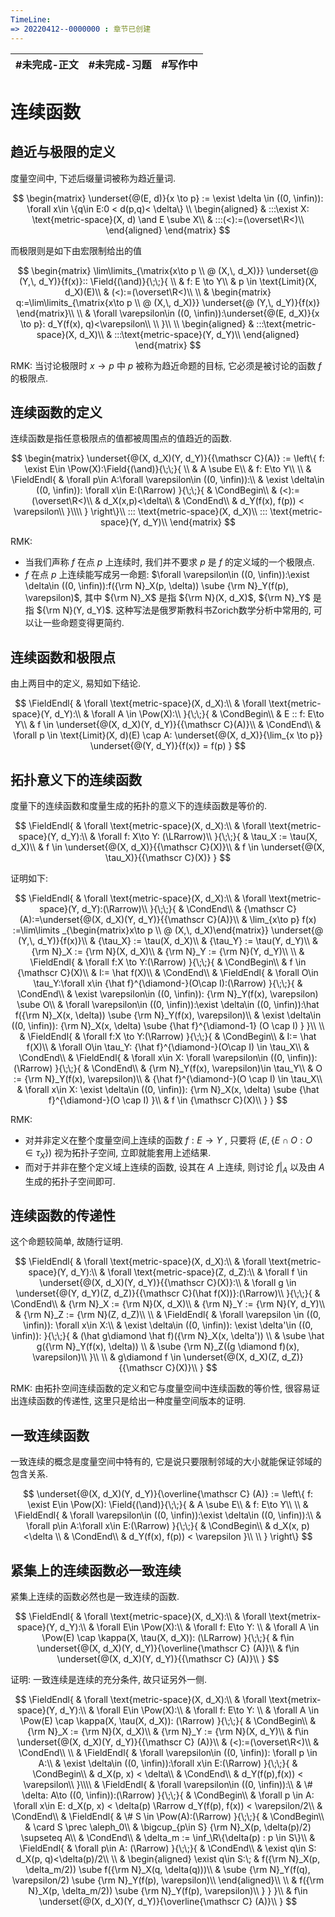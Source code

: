 ```yaml
---
TimeLine: 
=> 20220412--0000000 : 章节已创建
---
```

| #未完成-正文 | #未完成-习题 | #写作中 | 
| ------------ | ------------ | ------- |

# 连续函数

## 趋近与极限的定义

度量空间中, 下述后缀量词被称为趋近量词. 

$$
\begin{matrix}
\underset{@(E, d)}{x \to p} := \exist \delta \in ((0, \infin)): \forall x\in \{q\in E:0 < d(p,q)< \delta\} \\
\begin{aligned}
    & :::\exist X: \text{metric-space}(X, d) \and E \sube X\\
    & :::(<):=(\overset\R<)\\
\end{aligned}
\end{matrix}
$$

而极限则是如下由宏限制给出的值

$$
\begin{matrix}
\lim\limits_{\matrix{x\to p \\ @ (X,\, d_X)}} \underset{@ (Y,\, d_Y)}{f(x)}::
\Field{(\and)}{\;\;}{
    \\
    & f: E \to Y\\
    & p \in \text{Limit}(X, d_X)(E)\\
    & (<):=(\overset\R<)\\
    \\
    & \begin{matrix}
        q:=\lim\limits_{\matrix{x\to p \\ @ (X,\, d_X)}} \underset{@ (Y,\, d_Y)}{f(x)}
    \end{matrix}\\
    \\
    & \forall \varepsilon\in ((0, \infin)):\underset{@(E, d_X)}{x \to p}: d_Y(f(x), q)<\varepsilon\\
    \\
}\\
\\
\begin{aligned}
    & :::\text{metric-space}(X, d_X)\\
    & :::\text{metric-space}(Y, d_Y)\\
\end{aligned}
\end{matrix}
$$

RMK: 当讨论极限时 $x \to p$ 中 $p$ 被称为趋近命题的目标, 它必须是被讨论的函数 $f$ 的极限点. 

## 连续函数的定义

连续函数是指任意极限点的值都被周围点的值趋近的函数. 

$$
\begin{matrix}
\underset{@(X, d_X)(Y, d_Y)}{{\mathscr C}(A)} 
:= \left\{
f: 
\exist E\in \Pow(X):\Field{(\and)}{\;\;}{
    \\
    & A \sube E\\
    & f: E\to Y\\
    \\
    & \FieldEndl{
        & \forall p\in A:\forall \varepsilon\in ((0, \infin)):\\
        & \exist \delta\in ((0, \infin)): \forall x\in E:(\Rarrow)
    }{\;\;}{
        & \CondBegin\\
        & (<):=(\overset\R<)\\
        & d_X(x,p)<\delta\\
        & \CondEnd\\
        & d_Y(f(x), f(p)) < \varepsilon\\
    }\\\\
} \right\}\\
::: \text{metric-space}(X, d_X)\\
::: \text{metric-space}(Y, d_Y)\\
\end{matrix}
$$

RMK: 
- 当我们声称 $f$ 在点 $p$ 上连续时, 我们并不要求 $p$ 是 $f$ 的定义域的一个极限点. 
- $f$ 在点 $p$ 上连续能写成另一命题: $\forall \varepsilon\in ((0, \infin)):\exist \delta\in ((0, \infin)):f({\rm N}_X(p, \delta)) \sube {\rm N}_Y(f(p), \varepsilon)$, 其中 ${\rm N}_X$ 是指 ${\rm N}(X, d_X)$, ${\rm N}_Y$ 是指 ${\rm N}(Y, d_Y)$. 这种写法是俄罗斯教科书Zorich数学分析中常用的, 可以让一些命题变得更简约. 

## 连续函数和极限点

由上两目中的定义, 易知如下结论. 

$$
\FieldEndl{
    & \forall \text{metric-space}(X, d_X):\\
    & \forall \text{metric-space}(Y, d_Y):\\
    & \forall A \in \Pow(X):\\
}{\;\;}{
    & \CondBegin\\
    & E :: f: E\to Y\\
    & f \in \underset{@(X, d_X)(Y, d_Y)}{{\mathscr C}(A)}\\
    & \CondEnd\\
    & \forall p \in \text{Limit}(X, d)(E) \cap A:
        \underset{@(X, d_X)}{\lim_{x \to p}} \underset{@(Y, d_Y)}{f(x)} = f(p)
}
$$

## 拓扑意义下的连续函数

度量下的连续函数和度量生成的拓扑的意义下的连续函数是等价的. 

$$
\FieldEndl{
    & \forall \text{metric-space}(X, d_X):\\
    & \forall \text{metric-space}(Y, d_Y):\\
    & \forall f: X\to Y: (\LRarrow)\\
}{\;\;}{
    & \tau_X := \tau(X, d_X)\\
    & f \in \underset{@(X, d_X)}{{\mathscr C}(X)}\\
    & f \in \underset{@(X, \tau_X)}{{\mathscr C}(X)}
}
$$

证明如下: 

$$
\FieldEndl{
    & \forall \text{metric-space}(X, d_X):\\
    & \forall \text{metric-space}(Y, d_Y):(\Rarrow)\\
}{\;\;}{
    & \CondEnd\\
    & {\mathscr C}(A):=\underset{@(X, d_X)(Y, d_Y)}{{\mathscr C}(A)}\\
    & \lim_{x\to p} f(x)
        :=\lim\limits
            _{\begin{matrix}x\to p \\ @ (X,\, d_X)\end{matrix}} 
            \underset{@ (Y,\, d_Y)}{f(x)}\\
    & {\tau_X} := \tau(X, d_X)\\
    & {\tau_Y} := \tau(Y, d_Y)\\
    & {\rm N}_X := {\rm N}(X, d_X)\\
    & {\rm N}_Y := {\rm N}(Y, d_Y)\\
    \\
    & \FieldEndl{
        & \forall f:X \to Y:(\Rarrow) 
    }{\;\;}{
        & \CondBegin\\
        & f \in {\mathscr C}(X)\\
        & I:= \hat f(X)\\
        & \CondEnd\\
        & \FieldEndl{
            & \forall O\in \tau_Y:\forall x\in {\hat f}^{\diamond-}(O\cap I):(\Rarrow)
        }{\;\;}{
            & \CondEnd\\
            & \exist \varepsilon\in ((0, \infin)): {\rm N}_Y(f(x), \varepsilon) \sube O\\
            & \forall \varepsilon\in ((0, \infin)):\exist \delta\in ((0, \infin)):\hat f({\rm N}_X(x, \delta)) \sube {\rm N}_Y(f(x), \varepsilon)\\
            & \exist \delta\in ((0, \infin)): {\rm N}_X(x, \delta) \sube {\hat f}^{\diamond-1} (O \cap I)
        }
    }\\
    \\
    & \FieldEndl{
        & \forall f:X \to Y:(\Rarrow)
    }{\;\;}{
        & \CondBegin\\
        & I:= \hat f(X)\\
        & \forall O\in \tau_Y: {\hat f}^{\diamond-}(O\cap I) \in \tau_X\\
        & \CondEnd\\
        & \FieldEndl{
            & \forall x\in X: \forall \varepsilon\in ((0, \infin)):(\Rarrow)
        }{\;\;}{
            & \CondEnd\\
            & {\rm N}_Y(f(x), \varepsilon)\in \tau_Y\\
            & O := {\rm N}_Y(f(x), \varepsilon)\\
            & {\hat f}^{\diamond-}(O \cap I) \in \tau_X\\
            & \forall x\in X: \exist \delta\in ((0, \infin)):  {\rm N}_X(x, \delta) \sube {\hat f}^{\diamond-}(O \cap I)
        }\\
        & f \in {\mathscr C}(X)\\
    }
}
$$

RMK: 
- 对并非定义在整个度量空间上连续的函数 $f:E\to Y$ , 只要将 $(E, \{E \cap O: O\in \tau_X\})$ 视为拓扑子空间, 立即就能套用上述结果. 
- 而对于并非在整个定义域上连续的函数, 设其在 $A$ 上连续, 则讨论 $f\big|_A$ 以及由 $A$ 生成的拓扑子空间即可. 

## 连续函数的传递性

这个命题较简单, 故随行证明. 

$$
\FieldEndl{
    & \forall \text{metric-space}(X, d_X):\\
    & \forall \text{metric-space}(Y, d_Y):\\
    & \forall \text{metric-space}(Z, d_Z):\\
    & \forall f \in \underset{@(X, d_X)(Y, d_Y)}{{\mathscr C}(X)}:\\
    & \forall g \in \underset{@(Y, d_Y)(Z, d_Z)}{{\mathscr C}(\hat f(X))}:(\Rarrow)\\
}{\;\;}{
    & \CondEnd\\
    & {\rm N}_X := {\rm N}(X, d_X)\\
    & {\rm N}_Y := {\rm N}(Y, d_Y)\\
    & {\rm N}_Z := {\rm N}(Z, d_Z)\\
    \\
    & \FieldEndl{
        & \forall \varepsilon \in ((0, \infin)): \forall x\in X:\\ 
        & \exist \delta\in ((0, \infin)): \exist \delta'\in ((0, \infin)):
    }{\;\;}{
        & (\hat g\diamond \hat f)({\rm N}_X(x, \delta')) \\
        & \sube \hat g({\rm N}_Y(f(x), \delta)) \\
        & \sube {\rm N}_Z((g \diamond f)(x), \varepsilon)\\
    }\\
    \\
    & g\diamond f \in \underset{@(X, d_X)(Z, d_Z)}{{\mathscr C}(X)}\\
}
$$

RMK: 由拓扑空间连续函数的定义和它与度量空间中连续函数的等价性, 很容易证出连续函数的传递性, 这里只是给出一种度量空间版本的证明. 

## 一致连续函数

一致连续的概念是度量空间中特有的, 它是说只要限制邻域的大小就能保证邻域的包含关系. 

$$
\underset{@(X, d_X)(Y, d_Y)}{\overline{\mathscr C} (A)} := 
\left\{
f:
\exist E\in \Pow(X):
\Field{(\and)}{\;\;}{
    & A \sube E\\
    & f: E\to Y\\
    \\
    & \FieldEndl{
        & \forall \varepsilon\in ((0, \infin)):\exist \delta\in ((0, \infin)):\\
        & \forall p\in A:\forall x\in E:(\Rarrow)
    }{\;\;}{
        & \CondBegin\\
        & d_X(x, p) <\delta \\
        & \CondEnd\\
        & d_Y(f(x), f(p)) < \varepsilon
    }\\
    \\
}
\right\}
$$

## 紧集上的连续函数必一致连续

紧集上连续的函数必然也是一致连续的函数. 

$$
\FieldEndl{
    & \forall \text{metric-space}(X, d_X):\\
    & \forall \text{metrix-space}(Y, d_Y):\\
    & \forall E\in \Pow(X):\\
    & \forall f: E\to Y: \\
    & \forall A \in \Pow(E) \cap \kappa(X, \tau(X, d_X)): (\LRarrow)
}{\;\;}{
    & f\in \underset{@(X, d_X)(Y, d_Y)}{\overline{\mathscr C} (A)}\\
    & f\in \underset{@(X, d_X)(Y, d_Y)}{{\mathscr C} (A)}\\
}
$$

证明: 一致连续是连续的充分条件, 故只证另外一侧. 

$$
\FieldEndl{
    & \forall \text{metric-space}(X, d_X):\\
    & \forall \text{metrix-space}(Y, d_Y):\\
    & \forall E\in \Pow(X):\\
    & \forall f: E\to Y: \\
    & \forall A \in \Pow(E) \cap \kappa(X, \tau(X, d_X)): (\Rarrow)
}{\;\;}{
    & \CondBegin\\
    & {\rm N}_X := {\rm N}(X, d_X)\\
    & {\rm N}_Y := {\rm N}(X, d_Y)\\
    & f\in \underset{@(X, d_X)(Y, d_Y)}{{\mathscr C} (A)}\\
    & (<):=(\overset\R<)\\
    & \CondEnd\\
    \\
    & \FieldEndl{
        & \forall \varepsilon\in ((0, \infin)): \forall p \in A:\\
        & \exist \delta\in ((0, \infin)):\forall x\in E:(\Rarrow)
    }{\;\;}{
        & \CondBegin\\
        & d_X(p, x) < \delta\\
        & \CondEnd\\
        & d_Y(f(p),f(x)) < \varepsilon\\
    }\\\\
    & \FieldEndl{
        & \forall \varepsilon\in ((0, \infin)):\\
        & \# \delta: A\to ((0, \infin)):(\Rarrow)
    }{\;\;}{
        & \CondBegin\\
        & \forall p \in A: \forall x\in E: d_X(p, x) < \delta(p) 
            \Rarrow d_Y(f(p), f(x)) < \varepsilon/2\\
        & \CondEnd\\
        & \FieldEndl{
            & \# S \in \Pow(A):(\Rarrow)
        }{\;\;}{
            & \CondBegin\\
            & \card S \prec \aleph_0\\ 
            & \bigcup_{p\in S} {\rm N}_X(p, \delta(p)/2) \supseteq A\\
            & \CondEnd\\
            & \delta_m := \inf_\R\{\delta(p) : p \in S\}\\
            & \FieldEndl{
                & \forall p\in A: (\Rarrow)
            }{\;\;}{
                & \CondEnd\\
                & \exist q\in S: d_X(p, q)<\delta(p)/2\\
                \\
                & \begin{aligned}
                    \exist q\in S:\; & f({\rm N}_X(p, \delta_m/2)) \sube f({\rm N}_X(q, \delta(q)))\\
                    & \sube {\rm N}_Y(f(q), \varepsilon/2) \sube {\rm N}_Y(f(p), \varepsilon)\\
                \end{aligned}\\
                \\
                & f({\rm N}_X(p, \delta_m/2)) \sube {\rm N}_Y(f(p), \varepsilon)\\
            }
        }
    }\\
    & f\in \underset{@(X, d_X)(Y, d_Y)}{\overline{\mathscr C} (A)}\\
}
$$
